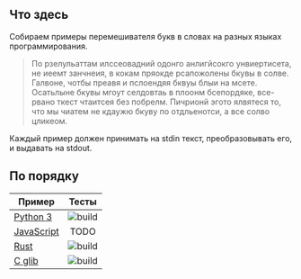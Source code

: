 ## Что здесь
Собираем примеры перемешивателя букв в словах на разных языках программирования.

> По рзелульаттам илссеовадний одонго анлигйсокго унвиертисета, не иеемт занчнеия, в кокам пряокде рсапожолены бкувы в солве. Галвоне, чотбы преавя и пслоендяя бквуы блыи на мсете. Осатьлыне бкувы мгоут селдовтаь в плоонм бсепордяке, все-рвано ткест чтаитсея без побрелм. Пичрионй эгото ялвятеся то, что мы чиатем не кдаужю бкуву по отдльенотси, а все солво цликеом.

Каждый пример должен принимать на stdin текст, преобразовывать его,
и выдавать на stdout.

## По порядку

| Пример                     | Тесты         |
| -------------------------- |:-------------:|
| [Python 3](./python3)      | ![build](https://github.com/tada-team/saluton-mondo/actions/workflows/python3.yml/badge.svg)         |
| [JavaScript](./javascript) | TODO |
| [Rust](./rust)             | ![build](https://github.com/tada-team/saluton-mondo/actions/workflows/rust.yml/badge.svg?branch=rust) |
| [C glib](./c-glib)         | ![build](https://github.com/tada-team/saluton-mondo/actions/workflows/c-glib.yml/badge.svg?branch=c-glib-fixes) |
